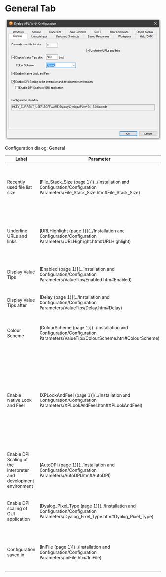 # General Tab

![configuration dialog general tab](../img/configuration-dialog-general-tab.png)

Configuration dialog: General

| Label | Parameter | Description |
| --- | --- | ---  |
| Recently used file list size | [File_Stack_Size (page 1)](../Installation and Configuration/Configuration Parameters/File_Stack_Size.htm#File_Stack_Size) | Specifies the number of the most recently used workspaces displayed in the File menu. |
| Underline URLs and links | [URLHighlight (page 1)](../Installation and Configuration/Configuration Parameters/URLHighlight.htm#URLHighlight) | Specifies whether or not URLs and links are highlighted in Session and Edit windows. |
| Display Value Tips | [Enabled (page 1)](../Installation and Configuration/Configuration Parameters/ValueTips/Enabled.htm#Enabled) | Specifies whether or not Value Tips are enabled. |
| Display Value Tips after | [Delay (page 1)](../Installation and Configuration/Configuration Parameters/ValueTips/Delay.htm#Delay) | Specifies the delay before APL displays a Value Tip. |
| Colour Scheme | [ColourScheme (page 1)](../Installation and Configuration/Configuration Parameters/ValueTips/ColourScheme.htm#ColourScheme) | Specifies the colour scheme used to display Value Tips. |
| Enable Native Look and Feel | [XPLookAndFeel (page 1)](../Installation and Configuration/Configuration Parameters/XPLookAndFeel.htm#XPLookAndFeel) | Specifies whether or not **Native Look and Feel** is enabled. This changes the appearance of user-interface controls such as Buttons in both the Session and the Dyalog GUI. |
| Enable DPI Scaling of the interpreter and development environment | [AutoDPI (page 1)](../Installation and Configuration/Configuration Parameters/AutoDPI.htm#AutoDPI) | Enables or disables DPI scaling for the APL Session |
| Enable DPI scaling of GUI application | [Dyalog_Pixel_Type (page 1)](../Installation and Configuration/Configuration Parameters/Dyalog_Pixel_Type.htm#Dyalog_Pixel_Type) | Determines whether Coord `'Pixel'` is treated as ScaledPixel or RealPixel. |
| Configuration saved in | [IniFile (page 1)](../Installation and Configuration/Configuration Parameters/IniFile.htm#IniFile) | Specifies the full pathname of the registry folder used by APL |
